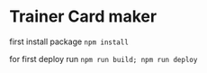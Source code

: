 # Trainer Card maker

first install package
```npm install```

for first deploy run 
```npm run build; npm run deploy```
